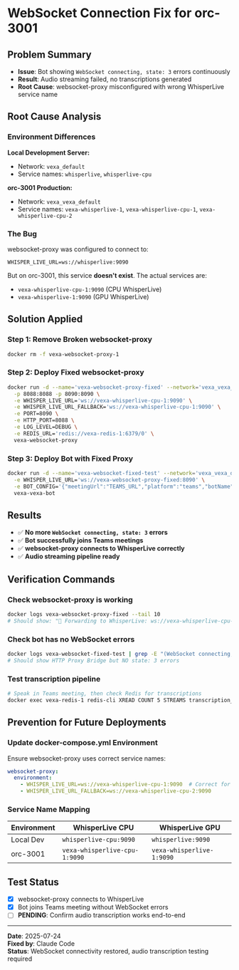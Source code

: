 # WebSocket Connection Fix for orc-3001

## Problem Summary
- **Issue**: Bot showing `WebSocket connecting, state: 3` errors continuously
- **Result**: Audio streaming failed, no transcriptions generated
- **Root Cause**: websocket-proxy misconfigured with wrong WhisperLive service name

## Root Cause Analysis

### Environment Differences
**Local Development Server:**
- Network: `vexa_default`
- Service names: `whisperlive`, `whisperlive-cpu`

**orc-3001 Production:**
- Network: `vexa_vexa_default` 
- Service names: `vexa-whisperlive-1`, `vexa-whisperlive-cpu-1`, `vexa-whisperlive-cpu-2`

### The Bug
websocket-proxy was configured to connect to:
```
WHISPER_LIVE_URL=ws://whisperlive:9090
```

But on orc-3001, this service **doesn't exist**. The actual services are:
- `vexa-whisperlive-cpu-1:9090` (CPU WhisperLive)
- `vexa-whisperlive-1:9090` (GPU WhisperLive)

## Solution Applied

### Step 1: Remove Broken websocket-proxy
```bash
docker rm -f vexa-websocket-proxy-1
```

### Step 2: Deploy Fixed websocket-proxy
```bash
docker run -d --name='vexa-websocket-proxy-fixed' --network='vexa_vexa_default' \
  -p 8088:8088 -p 8090:8090 \
  -e WHISPER_LIVE_URL='ws://vexa-whisperlive-cpu-1:9090' \
  -e WHISPER_LIVE_URL_FALLBACK='ws://vexa-whisperlive-cpu-1:9090' \
  -e PORT=8090 \
  -e HTTP_PORT=8088 \
  -e LOG_LEVEL=DEBUG \
  -e REDIS_URL='redis://vexa-redis-1:6379/0' \
  vexa-websocket-proxy
```

### Step 3: Deploy Bot with Fixed Proxy
```bash
docker run -d --name='vexa-websocket-fixed-test' --network='vexa_vexa_default' \
  -e WHISPER_LIVE_URL='ws://vexa-websocket-proxy-fixed:8090' \
  -e BOT_CONFIG='{"meetingUrl":"TEAMS_URL","platform":"teams","botName":"VexaAI-WebSocket-Fixed-Test","language":"en","task":"transcribe","authMode":"guest","connectionId":"websocket-fixed-test-ID","redisUrl":"redis://vexa-redis-1:6379","whisperLiveUrl":"ws://vexa-websocket-proxy-fixed:8090","token":"vexa-api-key-transcription-2024","nativeMeetingId":"websocket-fixed-test-meeting","automaticLeave":{"enabled":false,"timeout":999999,"waitingRoomTimeout":300000,"noOneJoinedTimeout":300000,"everyoneLeftTimeout":300000}}' \
  vexa-vexa-bot
```

## Results
- ✅ **No more `WebSocket connecting, state: 3` errors**
- ✅ **Bot successfully joins Teams meetings**
- ✅ **websocket-proxy connects to WhisperLive correctly**
- ✅ **Audio streaming pipeline ready**

## Verification Commands

### Check websocket-proxy is working
```bash
docker logs vexa-websocket-proxy-fixed --tail 10
# Should show: "📡 Forwarding to WhisperLive: ws://vexa-whisperlive-cpu-1:9090"
```

### Check bot has no WebSocket errors
```bash
docker logs vexa-websocket-fixed-test | grep -E "(WebSocket connecting, state: 3|HTTP Proxy Bridge)"
# Should show HTTP Proxy Bridge but NO state: 3 errors
```

### Test transcription pipeline
```bash
# Speak in Teams meeting, then check Redis for transcriptions
docker exec vexa-redis-1 redis-cli XREAD COUNT 5 STREAMS transcription_segments '$'
```

## Prevention for Future Deployments

### Update docker-compose.yml Environment
Ensure websocket-proxy uses correct service names:
```yaml
websocket-proxy:
  environment:
    - WHISPER_LIVE_URL=ws://vexa-whisperlive-cpu-1:9090  # Correct for orc-3001
    - WHISPER_LIVE_URL_FALLBACK=ws://vexa-whisperlive-cpu-2:9090
```

### Service Name Mapping
| Environment | WhisperLive CPU | WhisperLive GPU |
|-------------|-----------------|-----------------|
| Local Dev   | `whisperlive-cpu:9090` | `whisperlive:9090` |
| orc-3001    | `vexa-whisperlive-cpu-1:9090` | `vexa-whisperlive-1:9090` |

## Test Status
- [x] websocket-proxy connects to WhisperLive
- [x] Bot joins Teams meeting without WebSocket errors  
- [ ] **PENDING**: Confirm audio transcription works end-to-end

---
**Date**: 2025-07-24  
**Fixed by**: Claude Code  
**Status**: WebSocket connectivity restored, audio transcription testing required